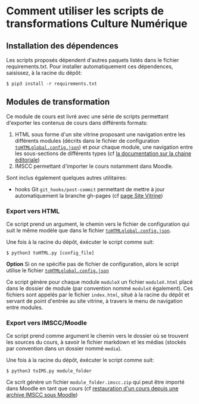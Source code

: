 Comment utiliser les scripts de transformations Culture Numérique
=================================================================
## Installation des dépendences 

Les scripts proposés dépendent d'autres paquets listés dans le fichier requirements.txt. 
Pour installer automatiquement ces dépendences, saisissez, à la racine du dépôt:
```
$ pip3 install -r requirements.txt
```

## Modules de transformation 
Ce module de cours est livré avec une série de scripts permettant d'exporter les contenus
de cours dans différents formats:
1. HTML sous forme d'un site vitrine proposant une navigation entre les différents modules (décrits dans le fichier de configuration [`toHTMLglobal.config.json`](../toHTMLglobal.config.json)) et pour chaque module, une navigation entre les sous-sections de différents types (cf [la documentation sur la chaine éditoriale](chaine_editoriale.md))
2. IMSCC permettant d'importer le cours notamment dans Moodle.

Sont inclus également quelques autres utilitaires:
* hooks Git `git_hooks/post-commit` permettant de mettre à jour automatiquement
la branche gh-pages (cf [page Site Vitrine](staging))

### Export vers HTML

Ce script prend un argument, le chemin vers le fichier de configuration qui suit le même modèle que dans le fichier  [`toHTMLglobal.config.json`](../toHTMLglobal.config.json). 

Une fois à la racine du dépôt, éxécuter le script comme suit:

```
$ python3 toHTML.py [config_file]
```

**Option** Si on ne spécifie pas de fichier de configuration, alors le script utilise le fichier [`toHTMLglobal.config.json`](../toHTMLglobal.config.json)

Ce script génère pour chaque module `moduleX` un fichier `moduleX.html` placé dans le dossier de module (par convention nommé `moduleX` également). Ces fichiers sont appelés par le fichier `index.html`, situé à la racine du dépôt et  servant de point d'entrée au site vitrine, à travers le menu de navigation entre modules.

### Export vers IMSCC/Moodle

Ce script prend comme argument le chemin vers le dossier où se trouvent les sources du cours, à savoir le fichier markdown et les médias (stockés par convention dans un dossier nommé `media`). 

Une fois à la racine du dépôt, éxécuter le script comme suit:
```
$ python3 toIMS.py module_folder
```

Ce scrit génère un fichier `module_folder.imscc.zip` qui peut être importé dans Moodle en tant que cours (cf [restauration d'un cours depuis une archive IMSCC sous Moodle](https://docs.moodle.org/28/en/IMS_Common_Cartridge_import_and_export))

